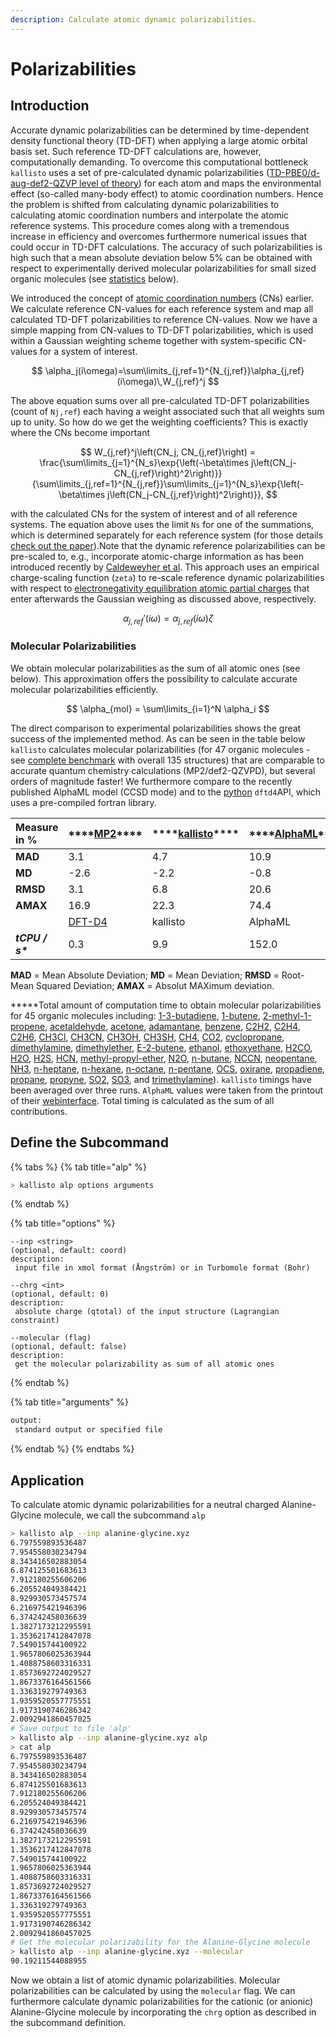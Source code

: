 ```yaml
---
description: Calculate atomic dynamic polarizabilities.
---
```


# Polarizabilities

## Introduction

Accurate dynamic polarizabilities can be determined by time-dependent density functional theory \(TD-DFT\) when applying a large atomic orbital basis set. Such reference TD-DFT calculations are, however, computationally demanding. To overcome this computational bottleneck `kallisto` uses a set of pre-calculated dynamic polarizabilities \([TD-PBE0/d-aug-def2-QZVP level of theory](https://aip.scitation.org/doi/10.1063/1.5090222)\) for each atom and maps the environmental effect \(so-called many-body effect\) to atomic coordination numbers. Hence the problem is shifted from calculating dynamic polarizabilities to calculating atomic coordination numbers and interpolate the atomic reference systems. This procedure comes along with a tremendous increase in efficiency and overcomes furthermore numerical issues that could occur in TD-DFT calculations. The accuracy of such polarizabilities is high such that a mean absolute deviation below 5% can be obtained with respect to experimentally derived molecular polarizabilities for small sized organic molecules \(see [statistics](alp.md#molecular-polarizabilities) below\).

We introduced the concept of [atomic coordination numbers](https://app.gitbook.com/@ehjc/s/kallisto/~/drafts/-MQgkWTyy2kFmCRZXTvp/features/cns) \(CNs\) earlier. We calculate reference CN-values for each reference system and map all calculated TD-DFT polarizabilities to reference CN-values. Now we have a simple mapping from CN-values to TD-DFT polarizabilities, which is used within a Gaussian weighting scheme together with system-specific CN-values for a system of interest.

$$
\alpha_j(i\omega)=\sum\limits_{j,ref=1}^{N_{j,ref}}\alpha_{j,ref}(i\omega)\,W_{j,ref}^j
$$

The above equation sums over all pre-calculated TD-DFT polarizabilities \(count of `Nj,ref`\) each having a weight associated such that all weights sum up to unity. So how do we get the weighting coefficients? This is exactly where the CNs become important

$$
W_{j,ref}^j\left(CN_j, CN_{j,ref}\right) = \frac{\sum\limits_{j=1}^{N_s}\exp{\left(-\beta\times j\left(CN_j-CN_{j,ref}\right)^2\right)}}{\sum\limits_{j,ref=1}^{N_{j,ref}}\sum\limits_{j=1}^{N_s}\exp{\left(-\beta\times j\left(CN_j-CN_{j,ref}\right)^2\right)}},
$$

with the calculated CNs for the system of interest and of all reference systems. The equation above uses the limit `Ns` for one of the summations, which is determined separately for each reference system \(for those details [check out the paper](https://chemrxiv.org/articles/preprint/A_Generally_Applicable_Atomic-Charge_Dependent_London_Dispersion_Correction_Scheme/7430216)\).Note that the dynamic reference polarizabilities can be pre-scaled to, e.g., incorporate atomic-charge information as has been introduced recently by [Caldeweyher et al](https://doi.org/10.26434/chemrxiv.7430216.v2). This approach uses an empirical charge-scaling function \(`zeta`\) to re-scale reference dynamic polarizabilities with respect to [electronegativity equilibration atomic partial charges](https://app.gitbook.com/@ehjc/s/kallisto/~/drafts/-MQgoO_6n1o2gY4PTCcJ/features/eeq) that enter afterwards the Gaussian weighing as discussed above, respectively.

$$
\alpha_{j,ref}'(i\omega) = \alpha_{j,ref}(i\omega)\zeta
$$

### Molecular Polarizabilities

We obtain molecular polarizabilities as the sum of all atomic ones \(see below\). This approximation offers the possibility to calculate accurate molecular polarizabilities efficiently.

$$
\alpha_{mol} = \sum\limits_{i=1}^N \alpha_i
$$

The direct comparison to experimental polarizabilities shows the great success of the implemented method. As can be seen in the table below `kallisto` calculates molecular polarizabilities \(for 47 organic molecules - see [complete benchmark](https://github.com/f3rmion/molpol135) with overall 135 structures\) that are comparable to accurate quantum chemistry calculations \(MP2/def2-QZVPD\), but several orders of magnitude faster! We furthermore compare to the recently published AlphaML model \(CCSD mode\) and to the [python](https://github.com/dftd4/dftd4/tree/main/python) `dftd4`API, which uses a pre-compiled fortran library.

| **Measure in %** | \*\*\*\*[**MP2**](https://aip.scitation.org/doi/abs/10.1063/1.4932594)\*\*\*\* | \*\*\*\*[**kallisto**](https://github.com/AstraZeneca/kallisto)\*\*\*\* | \*\*\*\*[**AlphaML**](https://tools.materialscloud.org/alphaml/input_structure/)\*\*\*\* |
| :--- | :--- | :--- | :--- |
| **MAD** | 3.1 | 4.7 | 10.9 |
| **MD** | -2.6 | -2.2 | -0.8 |
| **RMSD** | 3.1 | 6.8 | 20.6 |
| **AMAX** | 16.9 | 22.3 | 74.4 |
|  | [DFT-D4](https://github.com/dftd4/dftd4/tree/main/python) | kallisto | AlphaML |
| _**tCPU / s\***_ | 0.3 | 9.9 | 152.0 |

**MAD** = Mean Absolute Deviation; **MD** = Mean Deviation; **RMSD** = Root-Mean Squared Deviation; **AMAX** = Absolut MAXimum deviation.

**\***Total amount of computation time to obtain molecular polarizabilities for 45 organic molecules including: [1-3-butadiene](https://github.com/f3rmion/molpol135/blob/main/structures/1-3-butadiene/inp.xyz), [1-butene](https://github.com/f3rmion/molpol135/blob/main/structures/1-butene/inp.xyz), [2-methyl-1-propene](https://github.com/f3rmion/molpol135/blob/main/structures/2-methyl-1-propene/inp.xyz), [acetaldehyde](https://github.com/f3rmion/molpol135/blob/main/structures/acetaldehyde/inp.xyz), [acetone](https://github.com/f3rmion/molpol135/blob/main/structures/acetone/inp.xyz), [adamantane](https://github.com/f3rmion/molpol135/blob/main/structures/adamantane/inp.xyz), [benzene](https://github.com/f3rmion/molpol135/blob/main/structures/benzene/inp.xyz), [C2H2](https://github.com/f3rmion/molpol135/blob/main/structures/C2H2/inp.xyz), [C2H4](https://github.com/f3rmion/molpol135/blob/main/structures/C2H4/inp.xyz), [C2H6](https://github.com/f3rmion/molpol135/blob/main/structures/C2H6/inp.xyz), [CH3Cl](https://github.com/f3rmion/molpol135/blob/main/structures/CH3Cl/inp.xyz), [CH3CN](https://github.com/f3rmion/molpol135/blob/main/structures/CH3CN/inp.xyz), [CH3OH](https://github.com/f3rmion/molpol135/blob/main/structures/CH3OH/inp.xyz), [CH3SH](https://github.com/f3rmion/molpol135/blob/main/structures/CH3SH/inp.xyz), [CH4](https://github.com/f3rmion/molpol135/blob/main/structures/CH4/inp.xyz), [CO2](https://github.com/f3rmion/molpol135/blob/main/structures/CO2/inp.xyz), [cyclopropane](https://github.com/f3rmion/molpol135/blob/main/structures/cyclopropane/inp.xyz), [dimethylamine](https://github.com/f3rmion/molpol135/blob/main/structures/dimethylamine/inp.xyz), [dimethylether](https://github.com/f3rmion/molpol135/blob/main/structures/dimethylether/inp.xyz), [E-2-butene](https://github.com/f3rmion/molpol135/blob/main/structures/E-2-butene/inp.xyz), [ethanol](https://github.com/f3rmion/molpol135/blob/main/structures/ethanol/inp.xyz), [ethoxyethane](https://github.com/f3rmion/molpol135/blob/main/structures/ethoxyethane/inp.xyz), [H2CO](https://github.com/f3rmion/molpol135/blob/main/structures/H2CO/inp.xyz), [H2O](https://github.com/f3rmion/molpol135/blob/main/structures/H2O/inp.xyz), [H2S](https://github.com/f3rmion/molpol135/blob/main/structures/H2S/inp.xyz), [HCN](https://github.com/f3rmion/molpol135/blob/main/structures/HCN/inp.xyz), [methyl-propyl-ether](https://github.com/f3rmion/molpol135/blob/main/structures/methyl-propyl-ether/inp.xyz), [N2O](https://github.com/f3rmion/molpol135/blob/main/structures/N2O/inp.xyz), [n-butane](https://github.com/f3rmion/molpol135/blob/main/structures/n-butane/inp.xyz), [NCCN](https://github.com/f3rmion/molpol135/blob/main/structures/NCCN/inp.xyz), [neopentane](https://github.com/f3rmion/molpol135/blob/main/structures/neopentane/inp.xyz), [NH3](https://github.com/f3rmion/molpol135/blob/main/structures/NH3/inp.xyz), [n-heptane](https://github.com/f3rmion/molpol135/blob/main/structures/n-heptane/inp.xyz), [n-hexane](https://github.com/f3rmion/molpol135/blob/main/structures/n-hexane/inp.xyz), [n-octane](https://github.com/f3rmion/molpol135/blob/main/structures/n-octane/inp.xyz), [n-pentane](https://github.com/f3rmion/molpol135/blob/main/structures/n-pentane/inp.xyz), [OCS](https://github.com/f3rmion/molpol135/blob/main/structures/OCS/inp.xyz), [oxirane](https://github.com/f3rmion/molpol135/blob/main/structures/oxirane/inp.xyz), [propadiene](https://github.com/f3rmion/molpol135/blob/main/structures/propadiene/inp.xyz), [propane](https://github.com/f3rmion/molpol135/blob/main/structures/propane/inp.xyz), [propyne](https://github.com/f3rmion/molpol135/blob/main/structures/propyne/inp.xyz), [SO2](https://github.com/f3rmion/molpol135/blob/main/structures/SO2/inp.xyz), [SO3](https://github.com/f3rmion/molpol135/blob/main/structures/SO3/inp.xyz), and [trimethylamine](https://github.com/f3rmion/molpol135/blob/main/structures/trimethylamine/inp.xyz)\). `kallisto` timings have been averaged over three runs. `AlphaML` values were taken from the printout of their [webinterface](https://tools.materialscloud.org/alphaml/input_structure/). Total timing is calculated as the sum of all contributions.

## Define the Subcommand

{% tabs %}
{% tab title="alp" %}
```bash
> kallisto alp options arguments
```
{% endtab %}

{% tab title="options" %}
```markup
--inp <string> 
(optional, default: coord)
description: 
 input file in xmol format (Ångström) or in Turbomole format (Bohr)

--chrg <int>
(optional, default: 0)
description:
 absolute charge (qtotal) of the input structure (Lagrangian constraint)

--molecular (flag)
(optional, default: false)
description:
 get the molecular polarizability as sum of all atomic ones
```
{% endtab %}

{% tab title="arguments" %}
```bash
output: 
 standard output or specified file
```
{% endtab %}
{% endtabs %}

## Application

To calculate atomic dynamic polarizabilities for a neutral charged Alanine-Glycine molecule, we call the subcommand `alp`

```bash
> kallisto alp --inp alanine-glycine.xyz
6.797559893536487
7.954558030234794
8.343416502883054
6.874125501683613
7.912180255606206
6.205524049384421
8.929930573457574
6.216975421946396
6.374242458036639
1.3827173212295591
1.3536217412847078
7.549015744100922
1.9657806025363944
1.4088758603316331
1.8573692724029527
1.8673376164561566
1.336319279749363
1.9359520557775551
1.9173190746286342
2.0092941860457025
# Save output to file 'alp'
> kallisto alp --inp alanine-glycine.xyz alp
> cat alp
6.797559893536487
7.954558030234794
8.343416502883054
6.874125501683613
7.912180255606206
6.205524049384421
8.929930573457574
6.216975421946396
6.374242458036639
1.3827173212295591
1.3536217412847078
7.549015744100922
1.9657806025363944
1.4088758603316331
1.8573692724029527
1.8673376164561566
1.336319279749363
1.9359520557775551
1.9173190746286342
2.0092941860457025
# Get the molecular polarizability for the Alanine-Glycine molecule
> kallisto alp --inp alanine-glycine.xyz --molecular
90.19211544088955
```

Now we obtain a list of atomic dynamic polarizabilities. Molecular polarizabilities can be calculated by using the `molecular` flag. We can furthermore calculate dynamic polarizabilities for the cationic \(or anionic\) Alanine-Glycine molecule by incorporating the `chrg` option as described in the subcommand definition.

